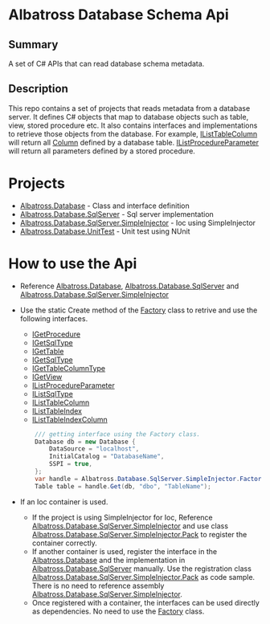 # Albatross Database Schema Api

## Summary
A set of C# APIs that can read database schema metadata.

## Description
This repo contains a set of projects that reads metadata from a database server.  It defines C# objects that map to database objects such as table, view, stored procedure etc.  It also contains interfaces and implementations to retrieve those objects from the database.  For example, [IListTableColumn](xref:Albatross.Database.IListTableColumn) will return all [Column](xref:Albatross.Database.Column) defined by a database table.  [IListProcedureParameter](xref:Albatross.Database.IListProcedureParameter) will return all parameters defined by a stored procedure.

# Projects

* [Albatross.Database](xref:Albatross.Database) - Class and interface definition
* [Albatross.Database.SqlServer](xref:Albatross.Database.SqlServer) - Sql server implementation
* [Albatross.Database.SqlServer.SimpleInjector](xref:Albatross.Database.SqlServer.SimpleInjector) - Ioc using SimpleInjector
* [Albatross.Database.UnitTest](xref:Albatross.Database.UnitTest) - Unit test using NUnit

# How to use the Api
* Reference [Albatross.Database](xref:Albatross.Database), [Albatross.Database.SqlServer](xref:Albatross.Database.SqlServer) and [Albatross.Database.SqlServer.SimpleInjector](xref:Albatross.Database.SqlServer.SimpleInjector)
* Use the static Create method of the [Factory](xref:Albatross.Database.SqlServer.SimpleInjector.Factory) class to retrive and use the following interfaces.
	* [IGetProcedure](xref:Albatross.Database.IGetProcedure)
	* [IGetSqlType](xref:Albatross.Database.IGetSqlType)
	* [IGetTable](xref:Albatross.Database.IGetTable)
	* [IGetSqlType](xref:Albatross.Database.IGetSqlType)
	* [IGetTableColumnType](xref:Albatross.Database.IGetTableColumnType)
	* [IGetView](xref:Albatross.Database.IGetView)
	* [IListProcedureParameter](xref:Albatross.Database.IListProcedureParameter)
	* [IListSqlType](xref:Albatross.Database.IListSqlType)
	* [IListTableColumn](xref:Albatross.Database.IListTableColumn)
	* [IListTableIndex](xref:Albatross.Database.IListTableIndex)
	* [IListTableIndexColumn](xref:Albatross.Database.IListTableIndexColumn)
	
	```csharp
		/// getting interface using the Factory class.
		Database db = new Database {
			DataSource = "localhost",
			InitialCatalog = "DatabaseName",
			SSPI = true,
		};
		var handle = Albatross.Database.SqlServer.SimpleInjector.Factory.Create<Albatross.Database.IGetTable>();
		Table table = handle.Get(db, "dbo", "TableName");
	```
* If an Ioc container is used.
	* If the project is using SimpleInjector for Ioc, Reference [Albatross.Database.SqlServer.SimpleInjector](xref:Albatross.Database.SqlServer.SimpleInjector) and use class [Albatross.Database.SqlServer.SimpleInjector.Pack](xref:Albatross.Database.SqlServer.SimpleInjector.Pack) to register the container correctly.
	* If another container is used, register the interface in the [Albatross.Database](xref:Albatross.Database) and the implementation in [Albatross.Database.SqlServer](xref:Albatross.Database.SqlServer) manually.  Use the registration class [Albatross.Database.SqlServer.SimpleInjector.Pack](xref:Albatross.Database.SqlServer.SimpleInjector.Pack) as code sample.  There is no need to reference assembly [Albatross.Database.SqlServer.SimpleInjector](xref:Albatross.Database.SqlServer.SimpleInjector).
	* Once registered with a container, the interfaces can be used directly as dependencies.  No need to use the [Factory](xref:Albatross.Database.SqlServer.SimpleInjector.Factory) class.